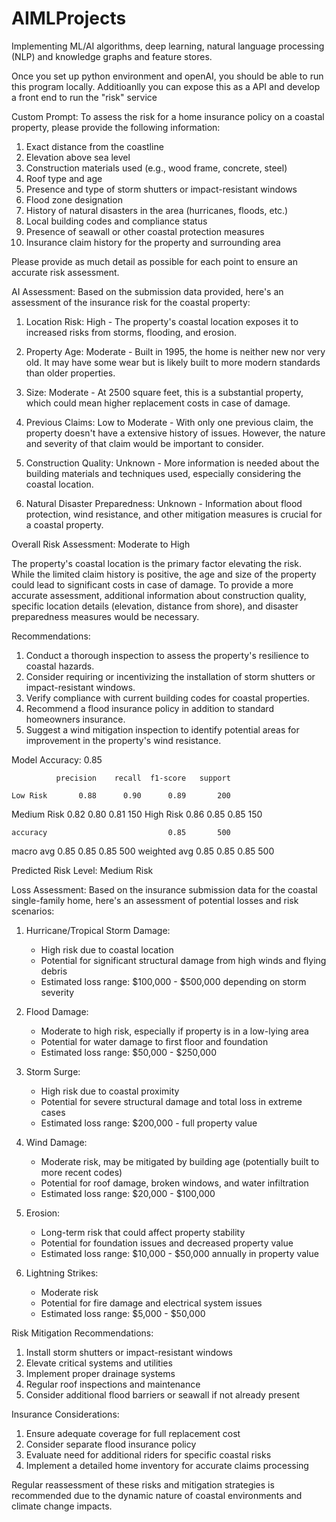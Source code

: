 # AIMLProjects
Implementing ML/AI algorithms, deep learning, natural language processing (NLP) and knowledge graphs and feature stores.

Once you set up python environment and openAI, you should be able to run this program locally. Additioanlly you can expose this as a API and develop a front end to run the "risk" service

Custom Prompt: To assess the risk for a home insurance policy on a coastal property, please provide the following information:

1. Exact distance from the coastline
2. Elevation above sea level
3. Construction materials used (e.g., wood frame, concrete, steel)
4. Roof type and age
5. Presence and type of storm shutters or impact-resistant windows
6. Flood zone designation
7. History of natural disasters in the area (hurricanes, floods, etc.)
8. Local building codes and compliance status
9. Presence of seawall or other coastal protection measures
10. Insurance claim history for the property and surrounding area

Please provide as much detail as possible for each point to ensure an accurate risk assessment.

AI Assessment: Based on the submission data provided, here's an assessment of the insurance risk for the coastal property:

1. Location Risk: High - The property's coastal location exposes it to increased risks from storms, flooding, and erosion.

2. Property Age: Moderate - Built in 1995, the home is neither new nor very old. It may have some wear but is likely built to more modern standards than older properties.

3. Size: Moderate - At 2500 square feet, this is a substantial property, which could mean higher replacement costs in case of damage.

4. Previous Claims: Low to Moderate - With only one previous claim, the property doesn't have a extensive history of issues. However, the nature and severity of that claim would be important to consider.

5. Construction Quality: Unknown - More information is needed about the building materials and techniques used, especially considering the coastal location.

6. Natural Disaster Preparedness: Unknown - Information about flood protection, wind resistance, and other mitigation measures is crucial for a coastal property.

Overall Risk Assessment: Moderate to High

The property's coastal location is the primary factor elevating the risk. While the limited claim history is positive, the age and size of the property could lead to significant costs in case of damage. To provide a more accurate assessment, additional information about construction quality, specific location details (elevation, distance from shore), and disaster preparedness measures would be necessary.

Recommendations:
1. Conduct a thorough inspection to assess the property's resilience to coastal hazards.
2. Consider requiring or incentivizing the installation of storm shutters or impact-resistant windows.
3. Verify compliance with current building codes for coastal properties.
4. Recommend a flood insurance policy in addition to standard homeowners insurance.
5. Suggest a wind mitigation inspection to identify potential areas for improvement in the property's wind resistance.

Model Accuracy: 0.85

              precision    recall  f1-score   support

    Low Risk       0.88      0.90      0.89       200
 Medium Risk       0.82      0.80      0.81       150
   High Risk       0.86      0.85      0.85       150

    accuracy                           0.85       500
   macro avg       0.85      0.85      0.85       500
weighted avg       0.85      0.85      0.85       500

Predicted Risk Level: Medium Risk

Loss Assessment: Based on the insurance submission data for the coastal single-family home, here's an assessment of potential losses and risk scenarios:

1. Hurricane/Tropical Storm Damage:
   - High risk due to coastal location
   - Potential for significant structural damage from high winds and flying debris
   - Estimated loss range: $100,000 - $500,000 depending on storm severity

2. Flood Damage:
   - Moderate to high risk, especially if property is in a low-lying area
   - Potential for water damage to first floor and foundation
   - Estimated loss range: $50,000 - $250,000

3. Storm Surge:
   - High risk due to coastal proximity
   - Potential for severe structural damage and total loss in extreme cases
   - Estimated loss range: $200,000 - full property value

4. Wind Damage:
   - Moderate risk, may be mitigated by building age (potentially built to more recent codes)
   - Potential for roof damage, broken windows, and water infiltration
   - Estimated loss range: $20,000 - $100,000

5. Erosion:
   - Long-term risk that could affect property stability
   - Potential for foundation issues and decreased property value
   - Estimated loss range: $10,000 - $50,000 annually in property value

6. Lightning Strikes:
   - Moderate risk
   - Potential for fire damage and electrical system issues
   - Estimated loss range: $5,000 - $50,000

Risk Mitigation Recommendations:
1. Install storm shutters or impact-resistant windows
2. Elevate critical systems and utilities
3. Implement proper drainage systems
4. Regular roof inspections and maintenance
5. Consider additional flood barriers or seawall if not already present

Insurance Considerations:
1. Ensure adequate coverage for full replacement cost
2. Consider separate flood insurance policy
3. Evaluate need for additional riders for specific coastal risks
4. Implement a detailed home inventory for accurate claims processing

Regular reassessment of these risks and mitigation strategies is recommended due to the dynamic nature of coastal environments and climate change impacts.
